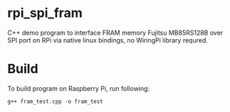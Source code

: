 # rpi_spi_fram
C++ demo program to interface FRAM memory Fujitsu MB85RS128B over SPI port on RPi via native linux bindings, no WiringPi library requred.

# Build
To build program on Raspberry Pi, run following:
```
g++ fram_test.cpp -o fram_test
```
